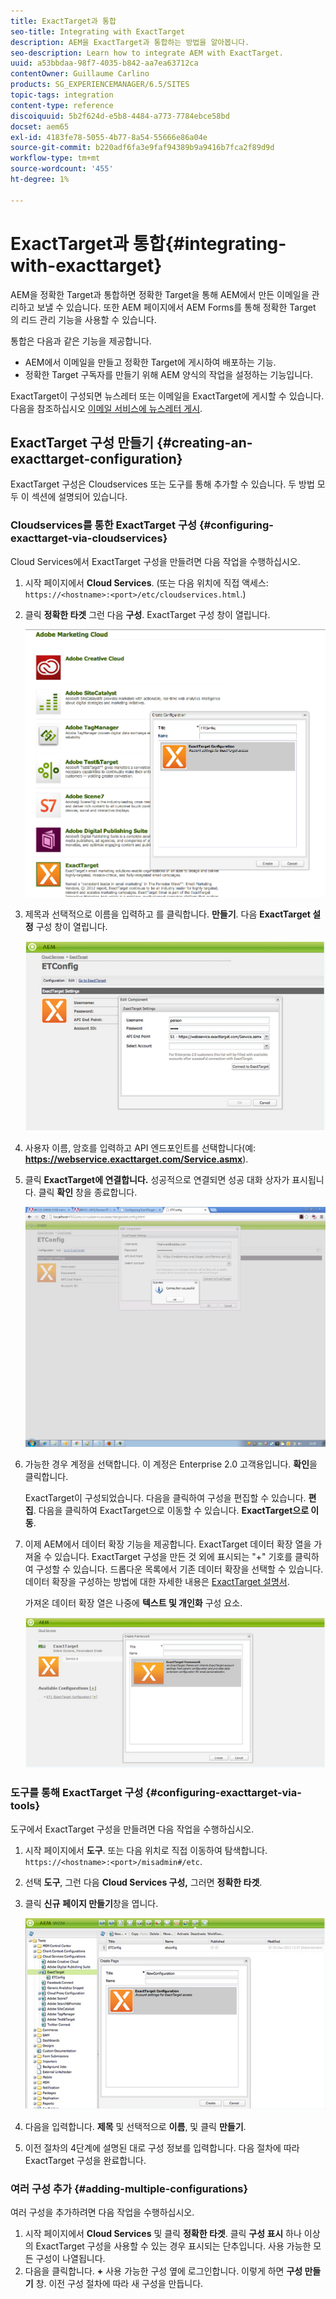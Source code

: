 ```yaml
---
title: ExactTarget과 통합
seo-title: Integrating with ExactTarget
description: AEM을 ExactTarget과 통합하는 방법을 알아봅니다.
seo-description: Learn how to integrate AEM with ExactTarget.
uuid: a53bbdaa-98f7-4035-b842-aa7ea63712ca
contentOwner: Guillaume Carlino
products: SG_EXPERIENCEMANAGER/6.5/SITES
topic-tags: integration
content-type: reference
discoiquuid: 5b2f624d-e5b8-4484-a773-7784ebce58bd
docset: aem65
exl-id: 4183fe78-5055-4b77-8a54-55666e86a04e
source-git-commit: b220adf6fa3e9faf94389b9a9416b7fca2f89d9d
workflow-type: tm+mt
source-wordcount: '455'
ht-degree: 1%

---
```


# ExactTarget과 통합{#integrating-with-exacttarget}

AEM을 정확한 Target과 통합하면 정확한 Target을 통해 AEM에서 만든 이메일을 관리하고 보낼 수 있습니다. 또한 AEM 페이지에서 AEM Forms를 통해 정확한 Target 의 리드 관리 기능을 사용할 수 있습니다.

통합은 다음과 같은 기능을 제공합니다.

* AEM에서 이메일을 만들고 정확한 Target에 게시하여 배포하는 기능.
* 정확한 Target 구독자를 만들기 위해 AEM 양식의 작업을 설정하는 기능입니다.

ExactTarget이 구성되면 뉴스레터 또는 이메일을 ExactTarget에 게시할 수 있습니다. 다음을 참조하십시오 [이메일 서비스에 뉴스레터 게시](/help/sites-authoring/personalization.md).

## ExactTarget 구성 만들기 {#creating-an-exacttarget-configuration}

ExactTarget 구성은 Cloudservices 또는 도구를 통해 추가할 수 있습니다. 두 방법 모두 이 섹션에 설명되어 있습니다.

### Cloudservices를 통한 ExactTarget 구성 {#configuring-exacttarget-via-cloudservices}

Cloud Services에서 ExactTarget 구성을 만들려면 다음 작업을 수행하십시오.

1. 시작 페이지에서 **Cloud Services**. (또는 다음 위치에 직접 액세스: `https://<hostname>:<port>/etc/cloudservices.html`.)
1. 클릭 **정확한 타겟** 그런 다음 **구성**. ExactTarget 구성 창이 열립니다.

   ![chlimage_1-19](assets/chlimage_1-19.png)

1. 제목과 선택적으로 이름을 입력하고 를 클릭합니다. **만들기**. 다음 **ExactTarget 설정** 구성 창이 열립니다.

   ![chlimage_1](assets/chlimage_1.jpeg)

1. 사용자 이름, 암호를 입력하고 API 엔드포인트를 선택합니다(예: **https://webservice.exacttarget.com/Service.asmx**).
1. 클릭 **ExactTarget에 연결합니다.** 성공적으로 연결되면 성공 대화 상자가 표시됩니다. 클릭 **확인** 창을 종료합니다.

   ![chlimage_1-1](assets/chlimage_1-1.jpeg)

1. 가능한 경우 계정을 선택합니다. 이 계정은 Enterprise 2.0 고객용입니다. **확인**&#x200B;을 클릭합니다.

   ExactTarget이 구성되었습니다. 다음을 클릭하여 구성을 편집할 수 있습니다. **편집**. 다음을 클릭하여 ExactTarget으로 이동할 수 있습니다. **ExactTarget으로 이동**.

1. 이제 AEM에서 데이터 확장 기능을 제공합니다. ExactTarget 데이터 확장 열을 가져올 수 있습니다. ExactTarget 구성을 만든 것 외에 표시되는 &quot;+&quot; 기호를 클릭하여 구성할 수 있습니다. 드롭다운 목록에서 기존 데이터 확장을 선택할 수 있습니다. 데이터 확장을 구성하는 방법에 대한 자세한 내용은 [ExactTarget 설명서](https://help.exacttarget.com/en/documentation/exacttarget/subscribers/data_extensions_and_data_relationships).

   가져온 데이터 확장 열은 나중에 **텍스트 및 개인화** 구성 요소.

   ![chlimage_1-2](assets/chlimage_1-2.jpeg)

### 도구를 통해 ExactTarget 구성 {#configuring-exacttarget-via-tools}

도구에서 ExactTarget 구성을 만들려면 다음 작업을 수행하십시오.

1. 시작 페이지에서 **도구**. 또는 다음 위치로 직접 이동하여 탐색합니다. `https://<hostname>:<port>/misadmin#/etc`.
1. 선택 **도구**, 그런 다음 **Cloud Services 구성,** 그러면 **정확한 타겟**.
1. 클릭 **신규** **페이지 만들기**창을 엽니다.

   ![chlimage_1-34](assets/chlimage_1-3.jpeg)

1. 다음을 입력합니다. **제목** 및 선택적으로 **이름**, 및 클릭 **만들기**.
1. 이전 절차의 4단계에 설명된 대로 구성 정보를 입력합니다. 다음 절차에 따라 ExactTarget 구성을 완료합니다.

### 여러 구성 추가 {#adding-multiple-configurations}

여러 구성을 추가하려면 다음 작업을 수행하십시오.

1. 시작 페이지에서 **Cloud Services** 및 클릭 **정확한 타겟**. 클릭 **구성 표시** 하나 이상의 ExactTarget 구성을 사용할 수 있는 경우 표시되는 단추입니다. 사용 가능한 모든 구성이 나열됩니다.
1. 다음을 클릭합니다. **+** 사용 가능한 구성 옆에 로그인합니다. 이렇게 하면 **구성 만들기** 창. 이전 구성 절차에 따라 새 구성을 만듭니다.
